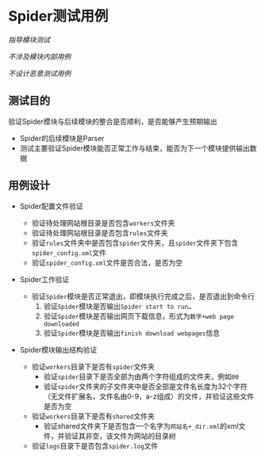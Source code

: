 # Spider测试用例

*指导模块测试*

*不涉及模块内部用例*

*不设计恶意测试用例*

## 测试目的

验证Spider模块与后续模块的整合是否顺利，是否能够产生预期输出

- Spider的后续模块是Parser
- 测试主要验证Spider模块能否正常工作与结束，能否为下一个模块提供输出数据

## 用例设计

- Spider配置文件验证
	* 验证待处理网站根目录是否包含```workers```文件夹
	* 验证待处理网站根目录是否包含```rules```文件夹
	* 验证```rules```文件夹中是否包含```spider```文件夹，且```spider```文件夹下包含 ```spider_config.xml```文件
	* 验证```spider_config.xml```文件是否合法，是否为空

- Spider工作验证
	* 验证```Spider```模块是否正常退出，即模块执行完成之后，是否退出到命令行
		1. 验证```Spider```模块是否输出```Spider start to run…```
		2. 验证```Spider```模块是否输出网页下载信息，形式为```数字+web page downloaded```
		3. 验证```Spider```模块是否输出```finish download webpages```信息

- Spider模块输出结构验证
	* 验证```workers```目录下是否有```spider```文件夹
		* 验证```spider```目录下是否全部为由两个字符组成的文件夹，例如```00```
		* 验证```spider```文件夹的子文件夹中是否全部是文件名长度为32个字符（无文件扩展名，文件名由0-9，a-z组成）的文件，并验证这些文件是否为空
	* 验证```workers```目录下是否有```shared```文件夹
		* 验证shared文件夹下是否包含一个名字为```网站名+_dir.xml```的xml文件，并验证其非空，该文件为网站的目录树
	* 验证```logs```目录下是否包含```spider.log```文件
